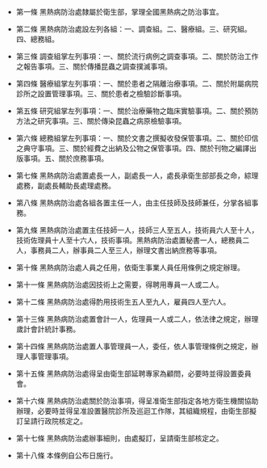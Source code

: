 * 第一條 黑熱病防治處隸屬於衛生部，掌理全國黑熱病之防治事宜。

* 第二條 黑熱病防治處設左列各組：一、調查組。二、醫療組。三、研究組。四、總務組。

* 第三條 調查組掌左列事項：一、關於流行病例之調查事項。二、關於防治工作之報告事項。三、關於傳播昆蟲之調查撲滅事項。

* 第四條 醫療組掌左列事項：一、關於患者之隔離治療事項。二、關於附屬病院診所之設置管理事項。三、關於患者之檢驗診斷事項。

* 第五條 研究組掌左列事項：一、關於治療藥物之臨床實驗事項。二、關於預防方法之研究事項。三、關於傳染昆蟲之病原檢驗事項。

* 第六條 總務組掌左列事項：一、關於文書之撰擬收發保管事項。二、關於印信之典守事項。三、關於經費之出納及公物之保管事項。四、關於刊物之編譯出版事項。五、關於庶務事項。

* 第七條 黑熱病防治處置處長一人，副處長一人，處長承衛生部部長之命，綜理處務，副處長輔助長處理處務。

* 第八條 黑熱病防治處各組各置主任一人，由主任技師及技師兼任，分掌各組事務。

* 第九條 黑熱病防治處置主任技師一人，技師三人至五人，技術員六人至十人，技術佐理員十人至十六人，技術事項。黑熱病防治處置秘書一人，總務員二人，事務員二人，辦事員二人至三人，辦理文書出納庶務等事項。

* 第十條 黑熱病防治處人員之任用，依衛生事業人員任用條例之規定辦理。

* 第十一條 黑熱病防治處因技術上之需要，得聘用專員一人或二人。

* 第十二條 黑熱病防治處得酌用技術生五人至九人，雇員四人至六人。

* 第十三條 黑熱病防治處置會計一人，佐理員一人或二人，依法律之規定，辦理歲計會計統計事務。

* 第十四條 黑熱病防治處置人事管理員一人，委任，依人事管理條例之規定，辦理人事管理事項。

* 第十五條 黑熱病防治處得呈由衛生部延聘專家為顧問，必要時並得設置委員會。

* 第十六條 黑熱病防治處關於防治事項，得呈准衛生部指定各地方衛生機關協助辦理，必要時並得呈准設置醫院診所及巡迴工作隊，其組織規程，由衛生部擬訂呈請行政院核定之。

* 第十七條 黑熱病防治處辦事細則，由處擬訂，呈請衛生部核定之。

* 第十八條 本條例自公布日施行。

